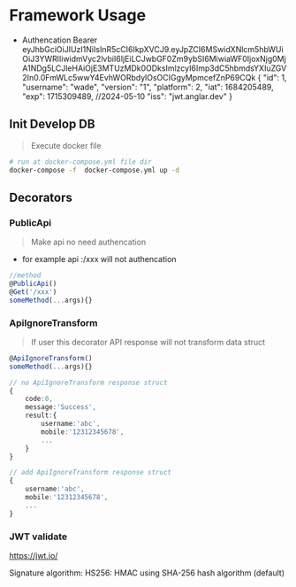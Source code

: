 # Framework Usage

- Authencation Bearer
eyJhbGciOiJIUzI1NiIsInR5cCI6IkpXVCJ9.eyJpZCI6MSwidXNlcm5hbWUiOiJ3YWRlIiwidmVyc2lvbiI6IjEiLCJwbGF0Zm9ybSI6MiwiaWF0IjoxNjg0MjA1NDg5LCJleHAiOjE3MTUzMDk0ODksImlzcyI6Imp3dC5hbmdsYXIuZGV2In0.0FmWLc5wwY4EvhWORbdylOsOCIGgyMpmcefZnP69CQk
{
  "id": 1,
  "username": "wade",
  "version": "1",
  "platform": 2,
  "iat": 1684205489,
  "exp": 1715309489, //2024-05-10
  "iss": "jwt.anglar.dev"
}

## Init Develop DB 
> Execute docker file

```bash
# run at docker-compose.yml file dir
docker-compose -f  docker-compose.yml up -d
```

## Decorators

### PublicApi

> Make api no need authencation

- for example api :/xxx will not authencation

```ts
//method 
@PublicApi()
@Get('/xxx')
someMethod(...args){}
```

### ApiIgnoreTransform
> If user this decorator API response will not transform data struct



```ts
@ApiIgnoreTransform()
someMethod(...args){}

// no ApiIgnoreTransform response struct
{
    code:0,
    message:'Success',
    result:{
        username:'abc',
        mobile:'12312345678',
        ...
    }
}

// add ApiIgnoreTransform response struct
{
    username:'abc',
    mobile:'12312345678',
    ...
}

```

### JWT validate

https://jwt.io/

Signature algorithm: HS256:    HMAC using SHA-256 hash algorithm (default)